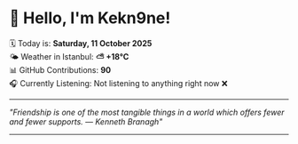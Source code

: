 # 👋 Hello, I'm Kekn9ne!

🗓️ Today is: **Saturday, 11 October 2025**  
🌤️ Weather in Istanbul: **⛅️  +18°C**  
📊 GitHub Contributions: **90**  
🎧 Currently Listening: Not listening to anything right now ❌

---

_"Friendship is one of the most tangible things in a world which offers fewer and fewer supports. — *Kenneth Branagh*"_

---
